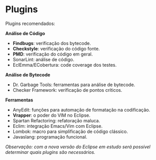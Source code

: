 # Plugins
Plugins recomendados:

**Análise de Código**
* **Findbugs**: verificação dos bytecode.
* **Checkstyle**: verificação do código fonte.
* **PMD**: verificação do código em geral.
* SonarLint: análise de código.
* EclEmma/ECobertura: code coverage dos testes.

**Análise de Bytecode**
* Dr. Garbage Tools: ferramentas para análise de bytecode.
* Checker Framework: verificação de pontos críticos.

**Ferramentas**
* AnyEdit: funções para automação de formatação na codificação.
* **Vrapper**: o poder do VIM no Eclipse.
* Spartan Refactoring: refatoração maluca.
* Eclim: integração Emacs/Vim com Eclipse.
* Lombok: macro para simplificação de código clássico.
* Javaslang: programação funcional.

*Observação: com a nova versão do Eclipse em estudo será possível determinar quais plugins são necessários.*